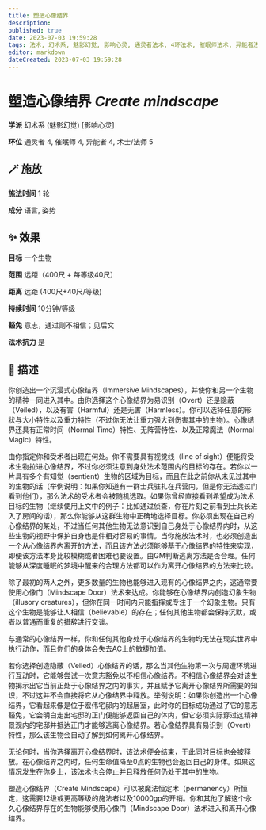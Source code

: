 ```yaml
---
title: 塑造心像结界
description: 
published: true
date: 2023-07-03 19:59:28
tags: 法术, 幻术系, 魅影幻觉, 影响心灵, 通灵者法术, 4环法术, 催眠师法术, 异能者法术, 术士/法师法术, 5环法术
editor: markdown
dateCreated: 2023-07-03 19:59:28
---
```


# **塑造心像结界** *Create mindscape*

**学派** 幻术系 (魅影幻觉) \[影响心灵\] 

**环位** 通灵者 4, 催眠师 4, 异能者 4, 术士/法师 5

## 🪄 施放

**施法时间** 1 轮

**成分** 语言, 姿势

## ✨ 效果 

**目标** 一个生物 

**范围** 远距（400尺 + 每等级40尺）

**距离** 远距 (400尺+40尺/等级)  

**持续时间** 10分钟/等级 

**豁免** 意志，通过则不相信；见后文

**法术抗力** 是

## 📖 描述

你创造出一个沉浸式心像结界（Immersive Mindscapes），并使你和另一个生物的精神一同进入其中。由你选择这个心像结界为易识别（Overt）还是隐蔽（Veiled），以及有害（Harmful）还是无害（Harmless）。你可以选择任意的形状与大小特性以及重力特性（不过你无法让重力强大到伤害其中的生物）。心像结界还具有正常时间（Normal Time）特性、无阵营特性、以及正常魔法（Normal Magic）特性。

由你指定你和受术者出现在何处。你不需要具有视觉线（line of sight）便能将受术生物拉进心像结界，不过你必须注意到身处法术范围内的目标的存在。若你以一片具有多个有知觉（sentient）生物的区域为目标，而且在此之前你从未见过其中的生物的话（举例说明：如果你知道有一群士兵驻扎在兵营内，但是你无法透过门看到他们），那么法术的受术者会被随机选取。如果你曾经直接看到希望成为法术目标的生物（继续使用上文中的例子：比如通过侦查，你在片刻之前看到士兵长进入了房间的话），那么你能够从这群生物中正确地选择目标。你必须出现在自己的心像结界的某处，不过当任何其他生物无法意识到自己身处于心像结界内时，从这些生物的视野中保护自身也是件相对容易的事情。当你施放法术时，也必须创造出一个从心像结界内离开的方法，而且该方法必须能够基于心像结界的特性来实现，即便该方法本身比较模糊或者困难也要设置。由GM判断逃离方法是否合理。任何能够从深度睡眠的梦境中醒来的合理方法都可以作为离开心像结界的方法来比较。

除了最初的两人之外，更多数量的生物也能够进入现有的心像结界之内，这通常要使用心像门（Mindscape Door）法术来达成。你能够在心像结界内创造幻象生物（illusory creatures），但你在同一时间内只能指挥或专注于一个幻象生物。只有这个生物是能够让人相信（believable）的存在；任何其他生物都会保持沉默，或者以普通而重复的措辞进行交谈。

与通常的心像结界一样，你和任何其他身处于心像结界的生物均无法在现实世界中执行动作，而且你们的身体会失去AC上的敏捷加值。

若你选择创造隐蔽（Veiled）心像结界的话，那么当其他生物第一次与周遭环境进行互动时，它能够尝试一次意志豁免以不相信心像结界。不相信心像结界会对该生物揭示出它当前正处于心像结界之内的事实，并且赋予它离开心像结界所需要的知识，不过这并不会直接将它从心像结界中释放。举例说明：如果你创造出一个心像结界，它看起来像是位于宏伟宅邸内的起居室，此时你的目标成功通过了它的意志豁免，它会明白走出宅邸的正门便能够返回自己的体内，但它必须实际穿过这精神景观内的宅邸并抵达正门才能够逃离心像结界。若心像结界具有易识别（Overt）特性，那么该生物会自动了解到如何离开心像结界。

无论何时，当你选择离开心像结界时，该法术便会结束，于此同时目标也会被释放。在心像结界之内时，任何生命值降至0点的生物也会返回自己的身体。如果这情况发生在你身上，该法术也会停止并且释放任何仍处于其中的生物。

塑造心像结界（Create Mindscape）可以被魔法恒定术（permanency）所恒定，这需要12级或更高等级的施法者以及10000gp的开销。你和其他了解这个永久心像结界存在的生物能够使用心像门（Mindscape Door）法术进入和离开心像结界。
    
